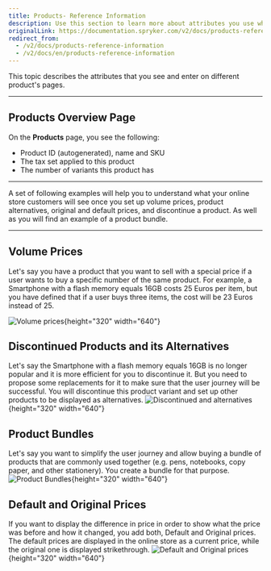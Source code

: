 ```yaml
---
title: Products- Reference Information
description: Use this section to learn more about attributes you use when working with products in the Back Office.
originalLink: https://documentation.spryker.com/v2/docs/products-reference-information
redirect_from:
  - /v2/docs/products-reference-information
  - /v2/docs/en/products-reference-information
---
```


This topic describes the attributes that you see and enter on different product's pages.
***
## Products Overview Page
On the **Products** page, you see the following:
* Product ID (autogenerated), name and SKU
* The tax set applied to this product
* The number of variants this product has
***
A set of following examples will help you to understand what your online store customers will see once you set up volume prices, product alternatives, original and default prices, and discontinue a product. As well as you will find an example of a product bundle.
***
## Volume Prices
Let's say you have a product that you want to sell with a special price if a user wants to buy a specific number of the same product. For example, a Smartphone with a flash memory equals 16GB costs 25 Euros per item, but you have defined that if a user buys three items, the cost will be 23 Euros instead of 25. 

![Volume prices](https://spryker.s3.eu-central-1.amazonaws.com/docs/User+Guides/Back+Office+User+Guides/Products/Products/Managing+products/Products:+Reference+Information/Volume-prices.gif){height="320" width="640"}


## Discontinued Products and its Alternatives
Let's say the Smartphone with a flash memory equals 16GB is no longer popular and it is more efficient for you to discontinue it. But you need to propose some replacements for it to make sure that the user journey will be successful.
You will discontinue this product variant and set up other products to be displayed as alternatives. 
![Discontinued and alternatives](https://spryker.s3.eu-central-1.amazonaws.com/docs/User+Guides/Back+Office+User+Guides/Products/Products/Managing+products/Products:+Reference+Information/Discontinued-and-Alternative.gif){height="320" width="640"}

## Product Bundles
Let's say you want to simplify the user journey and allow buying a bundle of products that are commonly used together (e.g. pens, notebooks, copy paper, and other stationery).
You create a bundle for that purpose.
![Product Bundles](https://spryker.s3.eu-central-1.amazonaws.com/docs/User+Guides/Back+Office+User+Guides/Products/Products/Managing+products/Products:+Reference+Information/Bundle.gif){height="320" width="640"}

## Default and Original Prices
If you want to display the difference in price in order to show what the price was before and how it changed, you add both, Default and Original prices. 
The default prices are displayed in the online store as a current price, while the original one is displayed strikethrough.
![Default and Original prices](https://spryker.s3.eu-central-1.amazonaws.com/docs/User+Guides/Back+Office+User+Guides/Products/Products/Managing+products/Products:+Reference+Information/default-and-original-prices.gif){height="320" width="640"}
